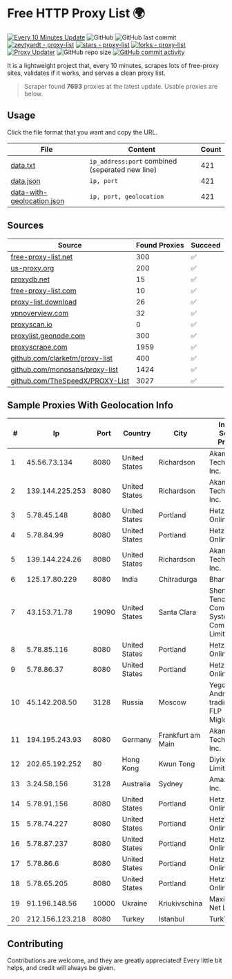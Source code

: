 
# Free HTTP Proxy List 🌍

[![Every 10 Minutes Update](https://github.com/mertguvencli/http-proxy-list/actions/workflows/main.yml/badge.svg?branch=main)](https://github.com/mertguvencli/http-proxy-list/actions/workflows/main.yml)
![GitHub](https://img.shields.io/github/license/mertguvencli/http-proxy-list)
![GitHub last commit](https://img.shields.io/github/last-commit/mertguvencli/http-proxy-list)
[![zevtyardt - proxy-list](https://img.shields.io/static/v1?label=zevtyardt&message=proxy-list&color=blue&logo=github)](https://github.com/zevtyardt/proxy-list "Go to GitHub repo")
[![stars - proxy-list](https://img.shields.io/github/stars/zevtyardt/proxy-list?style=social)](https://github.com/zevtyardt/proxy-list)
[![forks - proxy-list](https://img.shields.io/github/forks/zevtyardt/proxy-list?style=social)](https://github.com/zevtyardt/proxy-list)
[![Proxy Updater](https://github.com/zevtyardt/proxy-list/workflows/Proxy%20Updater/badge.svg)](https://github.com/zevtyardt/proxy-list/actions?query=workflow:"Proxy+Updater")
![GitHub repo size](https://img.shields.io/github/repo-size/zevtyardt/proxy-list)
[![GitHub commit activity](https://img.shields.io/github/commit-activity/m/zevtyardt/proxy-list?logo=commits)](https://github.com/zevtyardt/proxy-list/commits/main)

It is a lightweight project that, every 10 minutes, scrapes lots of free-proxy sites, validates if it works, and serves a clean proxy list.

> Scraper found **7693** proxies at the latest update. Usable proxies are below.

## Usage

Click the file format that you want and copy the URL.

|File|Content|Count|
|----|-------|-----|
|[data.txt](https://raw.githubusercontent.com/mertguvencli/http-proxy-list/main/proxy-list/data.txt)|`ip_address:port` combined (seperated new line)|421|
|[data.json](https://raw.githubusercontent.com/mertguvencli/http-proxy-list/main/proxy-list/data.json)|`ip, port`|421|
|[data-with-geolocation.json](https://raw.githubusercontent.com/mertguvencli/http-proxy-list/main/proxy-list/data-with-geolocation.json)|`ip, port, geolocation`|421|

## Sources

|Source|Found Proxies|Succeed|
|------|-------------|-------|
|[free-proxy-list.net](https://free-proxy-list.net)|300|✅|
|[us-proxy.org](https://www.us-proxy.org)|200|✅|
|[proxydb.net](http://proxydb.net)|15|✅|
|[free-proxy-list.com](https://free-proxy-list.com/?page=&port=&type%5B%5D=http&type%5B%5D=https&up_time=0&search=Search)|10|✅|
|[proxy-list.download](https://www.proxy-list.download/HTTP)|26|✅|
|[vpnoverview.com](https://vpnoverview.com/privacy/anonymous-browsing/free-proxy-servers)|32|✅|
|[proxyscan.io](https://www.proxyscan.io)|0|✅|
|[proxylist.geonode.com](https://proxylist.geonode.com/api/proxy-list?limit=300&page=1&sort_by=lastChecked&sort_type=desc&protocols=http,https)|300|✅|
|[proxyscrape.com](https://api.proxyscrape.com/v2/?request=displayproxies&protocol=http&timeout=10000&country=all&ssl=all&anonymity=all)|1959|✅|
|[github.com/clarketm/proxy-list](https://raw.githubusercontent.com/clarketm/proxy-list/master/proxy-list-raw.txt)|400|✅|
|[github.com/monosans/proxy-list](https://raw.githubusercontent.com/monosans/proxy-list/main/proxies/http.txt)|1424|✅|
|[github.com/TheSpeedX/PROXY-List](https://raw.githubusercontent.com/TheSpeedX/PROXY-List/master/http.txt)|3027|✅|


## Sample Proxies With Geolocation Info

|#|Ip|Port|Country|City|Internet Service Provider|
|-|--|----|-------|----|-------------------------|
|1|45.56.73.134|8080|United States|Richardson|Akamai Technologies, Inc.|
|2|139.144.225.253|8080|United States|Richardson|Akamai Technologies, Inc.|
|3|5.78.45.148|8080|United States|Portland|Hetzner Online GmbH|
|4|5.78.84.99|8080|United States|Portland|Hetzner Online GmbH|
|5|139.144.224.26|8080|United States|Richardson|Akamai Technologies, Inc.|
|6|125.17.80.229|8080|India|Chitradurga|Bharti Airtel|
|7|43.153.71.78|19090|United States|Santa Clara|Shenzhen Tencent Computer Systems Company Limited|
|8|5.78.85.116|8080|United States|Portland|Hetzner Online GmbH|
|9|5.78.86.37|8080|United States|Portland|Hetzner Online GmbH|
|10|45.142.208.50|3128|Russia|Moscow|Yegor Andreevich trading as FLP Miglovets|
|11|194.195.243.93|8080|Germany|Frankfurt am Main|Akamai Technologies, Inc.|
|12|202.65.192.252|80|Hong Kong|Kwun Tong|Diyixian.com Limited|
|13|3.24.58.156|3128|Australia|Sydney|Amazon.com, Inc.|
|14|5.78.91.156|8080|United States|Portland|Hetzner Online GmbH|
|15|5.78.74.227|8080|United States|Portland|Hetzner Online GmbH|
|16|5.78.87.237|8080|United States|Portland|Hetzner Online GmbH|
|17|5.78.86.6|8080|United States|Portland|Hetzner Online GmbH|
|18|5.78.65.205|8080|United States|Portland|Hetzner Online GmbH|
|19|91.196.148.56|10000|Ukraine|Kriukivschina|Maximum-Net LLC|
|20|212.156.123.218|8080|Turkey|Istanbul|TurkTelekom|



## Contributing

Contributions are welcome, and they are greatly appreciated! Every
little bit helps, and credit will always be given.

